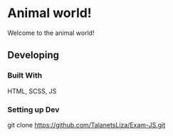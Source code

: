 # Animal world!

Welcome to the animal world!
## Developing
### Built With

HTML, SCSS, JS

### Setting up Dev

git clone https://github.com/TalanetsLiza/Exam-JS.git